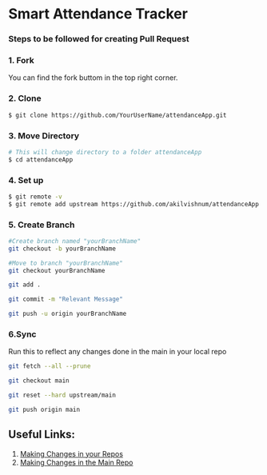 # Smart Attendance Tracker

### Steps to be followed for creating Pull Request
### 1. Fork

You can find the fork buttom in the top right corner.

 
### 2. Clone 
```sh
$ git clone https://github.com/YourUserName/attendanceApp.git
```
### 3. Move Directory
```sh
# This will change directory to a folder attendanceApp
$ cd attendanceApp
```
### 4. Set up
```sh
$ git remote -v
$ git remote add upstream https://github.com/akilvishnum/attendanceApp.git
```
### 5. Create Branch
```sh
#Create branch named "yourBranchName"
git checkout -b yourBranchName

#Move to branch "yourBranchName"
git checkout yourBranchName

git add .

git commit -m "Relevant Message"

git push -u origin yourBranchName

```

### 6.Sync


Run this to reflect any changes done in the main in your local repo
```sh
git fetch --all --prune

git checkout main

git reset --hard upstream/main

git push origin main
```

## Useful Links:
1. [Making Changes in your Repos](https://www.tutsmake.com/upload-project-files-on-github-using-command-line/)
2. [Making Changes in the Main Repo](https://galaxyproject.github.io/training-material/topics/contributing/tutorials/github-command-line-contribution/tutorial.html)

